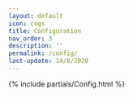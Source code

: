 ```yaml
---
layout: default
icon: cogs
title: Configuration
nav_order: 3
description: ''
permalink: /config/
last-update: 14/8/2020
---
```


{% include partials/Config.html %}